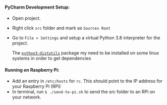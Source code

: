 #### PyCharm Development Setup:

* Open project.
* Right click `src` folder and mark as `Sources Root`
* Go to `File > Settings` and setup a virtual Python 3.8 interpreter for the project.
    
    The [`python3-distutils`](https://packages.ubuntu.com/focal/python3-distutils) 
    package my need to be installed on some linux systems in order to get dependencies
    
    
#### Running on Raspberry Pi:
* Add an entry in `/etc/hosts` for `rc`. This should point to the IP address for your Raspberry Pi (RPi)
* In terminal, run `$ ./send-to-pi.sh` to send the src folder to an RPi on your network.